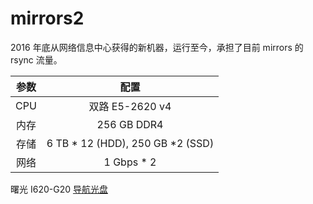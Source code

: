 # mirrors2

2016 年底从网络信息中心获得的新机器，运行至今，承担了目前 mirrors 的 rsync 流量。

| 参数  |                配置                |
| :---: | :--------------------------------: |
|  CPU  |          双路 E5-2620 v4           |
| 内存  |            256 GB DDR4             |
| 存储  | 6 TB \* 12 (HDD), 250 GB \*2 (SSD) |
| 网络  |            1 Gbps \* 2             |

曙光 I620-G20 [导航光盘](https://ftp.lug.ustc.edu.cn/ebook/sugon-I620-G20.iso)
